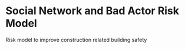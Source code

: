 # Social Network and Bad Actor Risk Model
Risk model to improve construction related building safety
